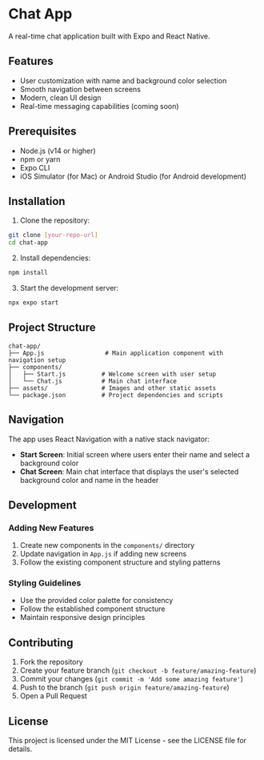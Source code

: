 # Chat App

A real-time chat application built with Expo and React Native.

## Features

- User customization with name and background color selection
- Smooth navigation between screens
- Modern, clean UI design
- Real-time messaging capabilities (coming soon)

## Prerequisites

- Node.js (v14 or higher)
- npm or yarn
- Expo CLI
- iOS Simulator (for Mac) or Android Studio (for Android development)

## Installation

1. Clone the repository:
```bash
git clone [your-repo-url]
cd chat-app
```

2. Install dependencies:
```bash
npm install
```

3. Start the development server:
```bash
npx expo start
```

## Project Structure

```
chat-app/
├── App.js                 # Main application component with navigation setup
├── components/           
│   ├── Start.js          # Welcome screen with user setup
│   └── Chat.js           # Main chat interface
├── assets/               # Images and other static assets
└── package.json          # Project dependencies and scripts
```

## Navigation

The app uses React Navigation with a native stack navigator:

- **Start Screen**: Initial screen where users enter their name and select a background color
- **Chat Screen**: Main chat interface that displays the user's selected background color and name in the header

## Development

### Adding New Features

1. Create new components in the `components/` directory
2. Update navigation in `App.js` if adding new screens
3. Follow the existing component structure and styling patterns

### Styling Guidelines

- Use the provided color palette for consistency
- Follow the established component structure
- Maintain responsive design principles

## Contributing

1. Fork the repository
2. Create your feature branch (`git checkout -b feature/amazing-feature`)
3. Commit your changes (`git commit -m 'Add some amazing feature'`)
4. Push to the branch (`git push origin feature/amazing-feature`)
5. Open a Pull Request

## License

This project is licensed under the MIT License - see the LICENSE file for details.